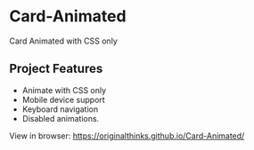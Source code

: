 # Card-Animated
Card Animated with CSS only  

## Project Features

- Animate with CSS only
- Mobile device support
- Keyboard navigation
- Disabled animations.

View in browser:  https://originalthinks.github.io/Card-Animated/


